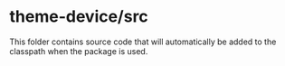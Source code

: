 # theme-device/src

This folder contains source code that will automatically be added to the classpath when
the package is used.
